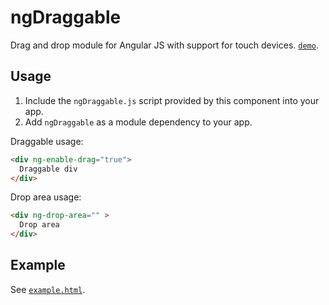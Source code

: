 ngDraggable
===========

Drag and drop module for Angular JS with support for touch devices. [`demo`](http://htmlpreview.github.io/?https://github.com/fatlinesofcode/ngDraggable/blob/master/example.html).

## Usage
1. Include the `ngDraggable.js` script provided by this component into your app.
2. Add `ngDraggable` as a module dependency to your app.

Draggable usage:
```html
<div ng-enable-drag="true">
  Draggable div
</div>
```

Drop area usage:
```html
<div ng-drop-area="" >
  Drop area
</div>
```

## Example
See [`example.html`](http://htmlpreview.github.io/?https://github.com/fatlinesofcode/ngDraggable/blob/master/example.html).
